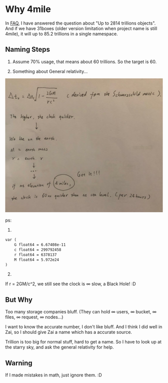 Why 4mile
===

In [FAQ](FAQ.md), I have answered the question about "Up to 2814 trillions objects".
And if we have 31boxes (older version limitation when project name is still 4mile), 
it will up to 85.2 trillions in a single namespace.

## Naming Steps

1. Assume 70% usage, that means about 60 trillions.
   So the target is 60.

2. Something about General relativity...

![architecture](img/4mi.jpeg)

ps:

1. 

    var (
	    G float64 = 6.67408e-11
	    c float64 = 299792458
	    r float64 = 6378137
	    M float64 = 5.972e24
    )

2. 

If r = 2GM/c^2, we still see the clock is ∞ slow, a Black Hole! :D

## But Why

Too many storage companies bluff. (They can hold ∞ users, ∞ bucket, ∞ files, ∞ request, ∞ nodes...)

I want to know the accurate number, I don't like bluff. And I think I did well in Zai,
so I should give Zai a name which has a accurate source.

Trillion is too big for normal stuff, hard to get a name. So I have to look up at the starry sky,
and ask the general relativity for help.

## Warning

If I made mistakes in math, just ignore them. :D
